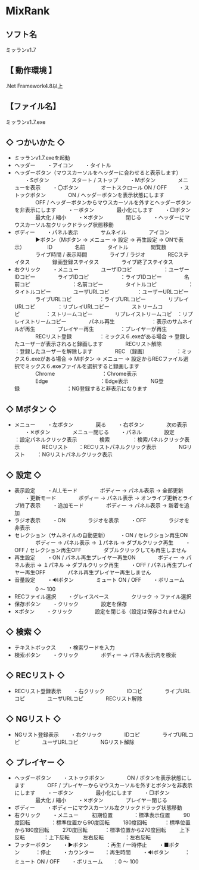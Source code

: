 # MixRank

## ソフト名
ミッランv1.7

## 【 動作環境 】
.Net Framework4.8以上

## 【ファイル名】
ミッランv1.7.exe

## ◇ つかいかた ◇
- ミッランv1.7.exeを起動
- ヘッダー
　　・アイコン
　　・タイトル
- ヘッダーボタン（マウスカーソルをヘッダーに合わせると表示します）
　　・Sボタン
　　　　スタート / ストップ
　　・Mボタン
　　　　メニューを表示
　　・〇ボタン
　　　　オートスクロール ON / OFF
　　・ストックボタン
　　　　ON / ヘッダーボタンを表示状態にします
　　　　OFF / ヘッダーボタンからマウスカーソルを外すとヘッダーボタンを非表示にします
　　・ーボタン
　　　　最小化にします
　　・□ボタン
　　　　最大化 / 縮小
　　・✕ボタン
　　　　閉じる
　　・ヘッダーにマウスカーソル左クリックドラッグ状態移動
- ボディー
　　・パネル表示
　　　　サムネイル
　　　　アイコン
　　　　▶ボタン（Mボタン -> メニュー -> 設定 -> 再生設定 -> ONで表示）
　　　　ID
　　　　名前
　　　　タイトル
　　　　閲覧数
　　　　ライブ時間 / 表示時間
　　　　ライブ / ラジオ
　　　　RECステイタス
　　　　録画登録ステイタス
　　　　ライブ終了ステイタス
- 右クリック
　　・メニュー
　　　　ユーザIDコピ　　　　　　：ユーザーIDコピー
　　　　ライブIDコピ　　　　　　：ライブIDコピー
　　　　名前コピ　　　　　　　　：名前コピー
　　　　タイトルコピ　　　　　　：タイトルコピー
　　　　ユーザURLコピ　　 　　　：ユーザーURLコピー
　　　　ライブURLコピ　　 　　　：ライブURLコピー
　　　　リプレイURLコピ　　 　　：リプレイURLコピー
　　　　ストリームコピ　　　　　：ストリームコピー
　　　　リプレイストリームコピ　：リプレイストリームコピー
　　　　パネル再生　　　　　　　：表示のサムネイルが再生
　　　　プレイヤー再生　　　　　：プレイヤーが再生
　　　　RECリスト登録　　　　　 ：ミックス６.exeがある場合 -> 登録したユーザーが表示されると録画します
　　　　RECリスト解除　　　　　 ：登録したユーザーを解除します
　　　　REC （録画）　　　　　　：ミックス６.exeがある場合 -> Mボタン -> メニュー -> 設定からRECファイル選択でミックス６.exeファイルを選択すると録画します
　　　　Chrome　　　　　　　　　：Chrome表示
　　　　Edge　　　　　　　　　　：Edge表示
　　　　NG登録　　　　　　　　　：NG登録すると非表示になります

## ◇ Mボタン ◇
- メニュー
　　・左ボタン
　　　　戻る
　　・右ボタン
　　　　次の表示
　　・✕ボタン
　　　　メニュー閉じる
　　・パネル
　　　　設定　　　　 ：設定パネルクリック表示
　　　　検索　　　　 ：検索パネルクリック表示
　　　　RECリスト　　：RECリストパネルクリック表示
　　　　NGリスト　　 ：NGリストパネルクリック表示

## ◇ 設定 ◇
- 表示設定
　　・ALLモード
　　　　ボディー -> パネル表示 -> 全部更新
　　・更新モード
　　　　ボディー -> パネル表示 -> オンライブ更新とライブ終了表示
　　・追加モード
　　　　ボディー -> パネル表示 -> 新着を追加
- ラジオ表示
　　・ON
　　　　ラジオを表示
　　・OFF
　　　　ラジオを非表示
- セレクション（サムネイルの自動更新）
　　・ON / セレクション再生ON
　　　　ボディー -> パネル表示 -> １パネル -> ダブルクリック再生
　　・OFF / セレクション再生OFF
　　　　ダブルクリックしても再生しません
- 再生設定
　　・ON / パネル再生プレイヤー再生ON
　　　　ボディー -> パネル表示 -> １パネル -> ダブルクリック再生
　　・OFF / パネル再生プレイヤー再生OFF
　　　　パネル再生プレイヤー再生しません
- 音量設定
　　・🔊ボタン
　　　　ミュート ON / OFF
　　・ボリューム
　　　　0 ～ 100
- RECファイル選択
　　・グレイスペース
　　　　クリック -> ファイル選択
- 保存ボタン
　　・クリック
　　　　設定を保存
- ✕ボタン
　　・クリック
　　　　設定を閉じる（設定は保存されません）

## ◇ 検索 ◇
- テキストボックス
　　・検索ワードを入力
- 検索ボタン
　　・クリック
　　　　ボディー -> パネル表示内を検索

## ◇ RECリスト ◇
- RECリスト登録表示
　　・右クリック
　　　　IDコピ
　　　　ライブURLコピ
　　　　ユーザURLコピ
　　　　RECリスト解除

## ◇ NGリスト ◇
- NGリスト登録表示
　　・右クリック
　　　　IDコピ
　　　　ライブURLコピ
　　　　ユーザURLコピ
　　　　NGリスト解除

## ◇ プレイヤー ◇
- ヘッダーボタン
　　・ストックボタン
　　　　ON / ボタンを表示状態にします
　　　　OFF / プレイヤーからマウスカーソルを外すとボタンを非表示にします
　　・ーボタン
　　　　最小化にします
　　・□ボタン
　　　　最大化 / 縮小
　　・✕ボタン
　　　　プレイヤー閉じる
- ボディー
　　・ボディーにマウスカーソル左クリックドラッグ状態移動
- 右クリック
　　・メニュー
　　   初期位置　　　　：標準表示位置
　　   90度回転　　　　：標準位置から90度回転
　　   180度回転　　　 ：標準位置から180度回転
　　   270度回転　　 　：標準位置から270度回転
　　   上下反転　　 　 ：上下反転
　　   左右反転　　　　：左右反転
- フッターボタン
　　・▶ボタン　 　　：再生 / 一時停止
　　・■ボタン　　　：停止
　　・カウンター　　：再生時間
　　・🔊ボタン　　　：ミュート ON / OFF
　　・ボリューム　　：0 ～ 100
